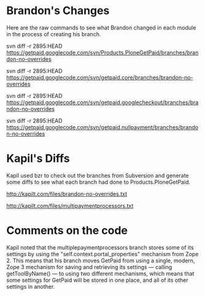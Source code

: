 # Brandon's Changes #

Here are the raw commands to see what Brandon changed in each module in the process of creating his branch.

svn diff -r 2895:HEAD https://getpaid.googlecode.com/svn/Products.PloneGetPaid/branches/brandon-no-overrides

svn diff -r 2895:HEAD https://getpaid.googlecode.com/svn/getpaid.core/branches/brandon-no-overrides

svn diff -r 2895:HEAD https://getpaid.googlecode.com/svn/getpaid.googlecheckout/branches/brandon-no-overrides

svn diff -r 2895:HEAD
https://getpaid.googlecode.com/svn/getpaid.nullpayment/branches/brandon-no-overrides

# Kapil's Diffs #

Kapil used bzr to check out the branches from Subversion and generate some diffs to see what each branch had done to Products.PloneGetPaid.

http://kapilt.com/files/brandon-no-overrides.txt

http://kapilt.com/files/multipaymentprocessors.txt

# Comments on the code #

Kapil noted that the multiplepaymentprocessors branch stores some of its settings by using the "self.context.portal\_properties" mechanism from Zope 2. This means that his branch moves GetPaid from using a single, modern, Zope 3 mechanism for saving and retrieving its settings — calling getToolByName() — to using two different mechanisms, which means that some settings for GetPaid will be stored in one place, and all of its other settings in another.